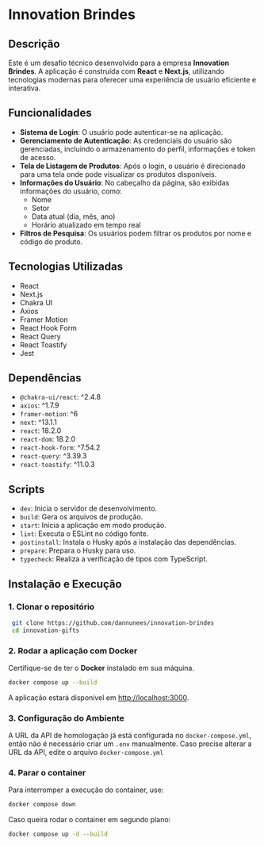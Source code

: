 # Innovation Brindes

## Descrição

Este é um desafio técnico desenvolvido para a empresa **Innovation Brindes**. A aplicação é construída com **React** e **Next.js**, utilizando tecnologias modernas para oferecer uma experiência de usuário eficiente e interativa.

## Funcionalidades

- **Sistema de Login**: O usuário pode autenticar-se na aplicação.
- **Gerenciamento de Autenticação**: As credenciais do usuário são gerenciadas, incluindo o armazenamento do perfil, informações e token de acesso.
- **Tela de Listagem de Produtos**: Após o login, o usuário é direcionado para uma tela onde pode visualizar os produtos disponíveis.
- **Informações do Usuário**: No cabeçalho da página, são exibidas informações do usuário, como:
  - Nome
  - Setor
  - Data atual (dia, mês, ano)
  - Horário atualizado em tempo real
- **Filtros de Pesquisa**: Os usuários podem filtrar os produtos por nome e código do produto.

## Tecnologias Utilizadas

- React
- Next.js
- Chakra UI
- Axios
- Framer Motion
- React Hook Form
- React Query
- React Toastify
- Jest

## Dependências

- `@chakra-ui/react`: ^2.4.8
- `axios`: ^1.7.9
- `framer-motion`: ^6
- `next`: ^13.1.1
- `react`: 18.2.0
- `react-dom`: 18.2.0
- `react-hook-form`: ^7.54.2
- `react-query`: ^3.39.3
- `react-toastify`: ^11.0.3

## Scripts

- `dev`: Inicia o servidor de desenvolvimento.
- `build`: Gera os arquivos de produção.
- `start`: Inicia a aplicação em modo produção.
- `lint`: Executa o ESLint no código fonte.
- `postinstall`: Instala o Husky após a instalação das dependências.
- `prepare`: Prepara o Husky para uso.
- `typecheck`: Realiza a verificação de tipos com TypeScript.

## Instalação e Execução

### 1. Clonar o repositório

```sh
 git clone https://github.com/dannunees/innovation-brindes
 cd innovation-gifts
```

### 2. Rodar a aplicação com Docker

Certifique-se de ter o **Docker** instalado em sua máquina.

```sh
docker compose up --build
```

A aplicação estará disponível em [http://localhost:3000](http://localhost:3000).

### 3. Configuração do Ambiente

A URL da API de homologação já está configurada no `docker-compose.yml`, então não é necessário criar um `.env` manualmente. Caso precise alterar a URL da API, edite o arquivo `docker-compose.yml`

### 4. Parar o container

Para interromper a execução do container, use:

```sh
docker compose down
```

Caso queira rodar o container em segundo plano:

```sh
docker compose up -d --build
```
